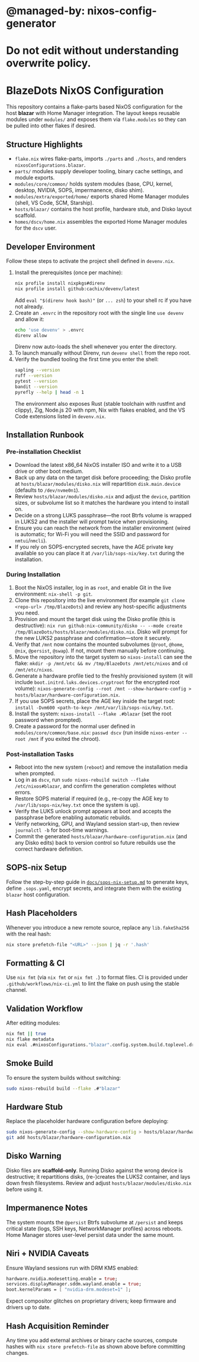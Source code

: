 # @managed-by: nixos-config-generator
# Do not edit without understanding overwrite policy.
# BlazeDots NixOS Configuration

This repository contains a flake-parts based NixOS configuration for the host **blazar** with Home Manager integration. The layout keeps reusable modules under `modules/` and exposes them via `flake.modules` so they can be pulled into other flakes if desired.

## Structure Highlights
- `flake.nix` wires flake-parts, imports `./parts` and `./hosts`, and renders `nixosConfigurations.blazar`.
- `parts/` modules supply developer tooling, binary cache settings, and module exports.
- `modules/core/common/` holds system modules (base, CPU, kernel, desktop, NVIDIA, SOPS, impermanence, disko shim).
- `modules/extra/exported/home/` exports shared Home Manager modules (shell, VS Code, SCM, Starship).
- `hosts/blazar/` contains the host profile, hardware stub, and Disko layout scaffold.
- `homes/dscv/home.nix` assembles the exported Home Manager modules for the `dscv` user.

## Developer Environment

Follow these steps to activate the project shell defined in `devenv.nix`.

1. Install the prerequisites (once per machine):
   ```bash
   nix profile install nixpkgs#direnv
   nix profile install github:cachix/devenv/latest
   ```
   Add `eval "$(direnv hook bash)"` (or `... zsh`) to your shell rc if you have not already.
2. Create an `.envrc` in the repository root with the single line `use devenv` and allow it:
   ```bash
   echo 'use devenv' > .envrc
   direnv allow
   ```
   Direnv now auto-loads the shell whenever you enter the directory.
3. To launch manually without Direnv, run `devenv shell` from the repo root.
4. Verify the bundled tooling the first time you enter the shell:
   ```bash
   sapling --version
   ruff --version
   pytest --version
   bandit --version
   pyrefly --help | head -n 1
   ```
   The environment also exposes Rust (stable toolchain with rustfmt and clippy), Zig, Node.js 20 with npm, Nix with flakes enabled, and the VS Code extensions listed in `devenv.nix`.

## Installation Runbook

### Pre-installation Checklist
- Download the latest x86_64 NixOS installer ISO and write it to a USB drive or other boot medium.
- Back up any data on the target disk before proceeding; the Disko profile at `hosts/blazar/modules/disko.nix` will repartition `disk.main.device` (defaults to `/dev/nvme0n1`).
- Review `hosts/blazar/modules/disko.nix` and adjust the `device`, partition sizes, or subvolume list so it matches the hardware you intend to install on.
- Decide on a strong LUKS passphrase—the root Btrfs volume is wrapped in LUKS2 and the installer will prompt twice when provisioning.
- Ensure you can reach the network from the installer environment (wired is automatic; for Wi-Fi you will need the SSID and password for `nmtui`/`nmcli`).
- If you rely on SOPS-encrypted secrets, have the AGE private key available so you can place it at `/var/lib/sops-nix/key.txt` during the installation.

### During Installation
1. Boot the NixOS installer, log in as `root`, and enable Git in the live environment: `nix-shell -p git`.
2. Clone this repository into the live environment (for example `git clone <repo-url> /tmp/BlazeDots`) and review any host-specific adjustments you need.
3. Provision and mount the target disk using the Disko profile (this is destructive): `nix run github:nix-community/disko -- --mode create /tmp/BlazeDots/hosts/blazar/modules/disko.nix`. Disko will prompt for the new LUKS2 passphrase and confirmation—store it securely.
4. Verify that `/mnt` now contains the mounted subvolumes (`@root`, `@home`, `@nix`, `@persist`, `@swap`). If not, mount them manually before continuing.
5. Move the repository into the target system so `nixos-install` can see the flake: `mkdir -p /mnt/etc && mv /tmp/BlazeDots /mnt/etc/nixos` and `cd /mnt/etc/nixos`.
6. Generate a hardware profile tied to the freshly provisioned system (it will include `boot.initrd.luks.devices.cryptroot` for the encrypted root volume): `nixos-generate-config --root /mnt --show-hardware-config > hosts/blazar/hardware-configuration.nix`.
7. If you use SOPS secrets, place the AGE key inside the target root: `install -Dvm600 <path-to-key> /mnt/var/lib/sops-nix/key.txt`.
8. Install the system: `nixos-install --flake .#blazar` (set the root password when prompted).
9. Create a password for the normal user defined in `modules/core/common/base.nix`: `passwd dscv` (run inside `nixos-enter --root /mnt` if you exited the chroot).

### Post-installation Tasks
- Reboot into the new system (`reboot`) and remove the installation media when prompted.
- Log in as `dscv`, run `sudo nixos-rebuild switch --flake /etc/nixos#blazar`, and confirm the generation completes without errors.
- Restore SOPS material if required (e.g., re-copy the AGE key to `/var/lib/sops-nix/key.txt` once the system is up).
- Verify the LUKS unlock prompt appears at boot and accepts the passphrase before enabling automatic rebuilds.
- Verify networking, GPU, and Wayland session start-up, then review `journalctl -b` for boot-time warnings.
- Commit the generated `hosts/blazar/hardware-configuration.nix` (and any Disko edits) back to version control so future rebuilds use the correct hardware definition.

## SOPS-nix Setup

Follow the step-by-step guide in [`docs/sops-nix-setup.md`](docs/sops-nix-setup.md) to generate keys, define `.sops.yaml`,
encrypt secrets, and integrate them with the existing `blazar` host configuration.

## Hash Placeholders
Whenever you introduce a new remote source, replace any `lib.fakeSha256` with the real hash:
```bash
nix store prefetch-file "<URL>" --json | jq -r '.hash'
```

## Formatting & CI
Use `nix fmt` (via `nix fmt` or `nix fmt .`) to format files. CI is provided under `.github/workflows/nix-ci.yml` to lint the flake on push using the stable channel.

## Validation Workflow
After editing modules:
```bash
nix fmt || true
nix flake metadata
nix eval .#nixosConfigurations."blazar".config.system.build.toplevel.drvPath
```

## Smoke Build
To ensure the system builds without switching:
```bash
sudo nixos-rebuild build --flake .#"blazar"
```

## Hardware Stub
Replace the placeholder hardware configuration before deploying:
```bash
sudo nixos-generate-config --show-hardware-config > hosts/blazar/hardware-configuration.nix
git add hosts/blazar/hardware-configuration.nix
```

## Disko Warning
Disko files are **scaffold-only**. Running Disko against the wrong device is destructive; it repartitions disks, (re-)creates the LUKS2 container, and lays down fresh filesystems. Review and adjust `hosts/blazar/modules/disko.nix` before using it.

## Impermanence Notes
The system mounts the `@persist` Btrfs subvolume at `/persist` and keeps critical state (logs, SSH keys, NetworkManager profiles) across reboots. Home Manager stores user-level persist data under the same mount.

## Niri + NVIDIA Caveats
Ensure Wayland sessions run with DRM KMS enabled:
```nix
hardware.nvidia.modesetting.enable = true;
services.displayManager.sddm.wayland.enable = true;
boot.kernelParams = [ "nvidia-drm.modeset=1" ];
```
Expect compositor glitches on proprietary drivers; keep firmware and drivers up to date.

## Hash Acquisition Reminder
Any time you add external archives or binary cache sources, compute hashes with `nix store prefetch-file` as shown above before committing changes.
